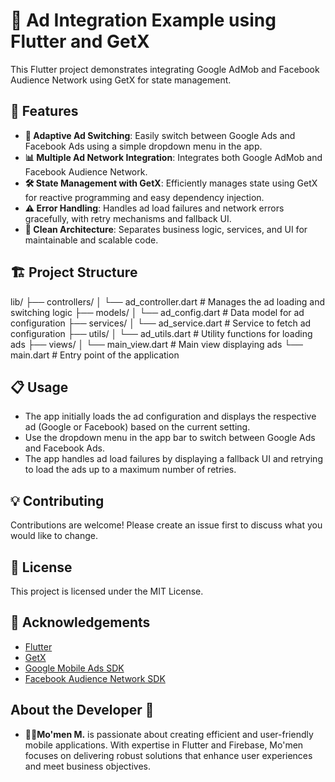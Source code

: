# 📱 Ad Integration Example using Flutter and GetX

This Flutter project demonstrates integrating Google AdMob and Facebook Audience Network using GetX for state management. 

## 🚀 Features

- **🔄 Adaptive Ad Switching**: Easily switch between Google Ads and Facebook Ads using a simple dropdown menu in the app.
- **📊 Multiple Ad Network Integration**: Integrates both Google AdMob and Facebook Audience Network.
- **🛠️ State Management with GetX**: Efficiently manages state using GetX for reactive programming and easy dependency injection.
- **⚠️ Error Handling**: Handles ad load failures and network errors gracefully, with retry mechanisms and fallback UI.
- **📐 Clean Architecture**: Separates business logic, services, and UI for maintainable and scalable code.

## 🏗️ Project Structure

lib/
├── controllers/
│ └── ad_controller.dart # Manages the ad loading and switching logic
├── models/
│ └── ad_config.dart # Data model for ad configuration
├── services/
│ └── ad_service.dart # Service to fetch ad configuration
├── utils/
│ └── ad_utils.dart # Utility functions for loading ads
├── views/
│ └── main_view.dart # Main view displaying ads
└── main.dart # Entry point of the application


## 📋 Usage

- The app initially loads the ad configuration and displays the respective ad (Google or Facebook) based on the current setting.
- Use the dropdown menu in the app bar to switch between Google Ads and Facebook Ads.
- The app handles ad load failures by displaying a fallback UI and retrying to load the ads up to a maximum number of retries.

## 💡 Contributing

Contributions are welcome! Please create an issue first to discuss what you would like to change.

## 📄 License

This project is licensed under the MIT License.

## 🙏 Acknowledgements

- [Flutter](https://flutter.dev/)
- [GetX](https://pub.dev/packages/get)
- [Google Mobile Ads SDK](https://pub.dev/packages/google_mobile_ads)
- [Facebook Audience Network SDK](https://pub.dev/packages/facebook_audience_network)

## About the Developer 🌟

- **👨‍💻Mo'men M.** is passionate about creating efficient and user-friendly mobile applications. With expertise in Flutter and Firebase, Mo'men focuses on delivering robust solutions that enhance user experiences and meet business objectives.
